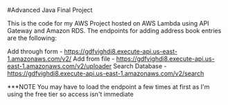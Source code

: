 #Advanced Java Final Project

This is the code for my AWS Project hosted on AWS Lambda using API Gateway and Amazon RDS.
The endpoints for adding address book entries are the following:

  Add through form - https://gdfvighdi8.execute-api.us-east-1.amazonaws.com/v2/
  Add from file - https://gdfvighdi8.execute-api.us-east-1.amazonaws.com/v2/uploader
  Search Database - https://gdfvighdi8.execute-api.us-east-1.amazonaws.com/v2/search


***NOTE You may have to load the endpoint a few times at first as I'm using the free tier so access isn't immediate

